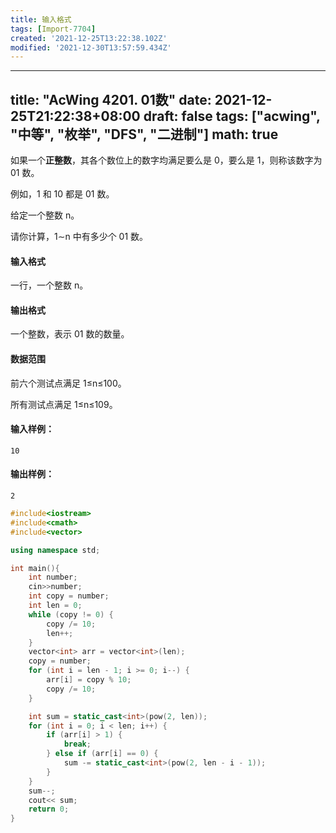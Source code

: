```yaml
---
title: 输入格式
tags: [Import-7704]
created: '2021-12-25T13:22:38.102Z'
modified: '2021-12-30T13:57:59.434Z'
---
```


---
title: "AcWing 4201. 01数"
date: 2021-12-25T21:22:38+08:00
draft: false
tags: ["acwing", "中等", "枚举", "DFS", "二进制"]
math: true
---

如果一个**正整数**，其各个数位上的数字均满足要么是 0，要么是 1，则称该数字为 01 数。

例如，1 和 10 都是 01 数。

给定一个整数 n。

请你计算，1∼n 中有多少个 01 数。

<!--more-->

#### 输入格式

一行，一个整数 n。

#### 输出格式

一个整数，表示 01 数的数量。

#### 数据范围

前六个测试点满足 1≤n≤100。

所有测试点满足 1≤n≤109。

#### 输入样例：

```
10
```

#### 输出样例：

```
2
```

```cpp
#include<iostream>
#include<cmath>
#include<vector>

using namespace std;

int main(){
    int number;
    cin>>number;
    int copy = number;
    int len = 0;
    while (copy != 0) {
        copy /= 10;
        len++;
    }
    vector<int> arr = vector<int>(len);
    copy = number;
    for (int i = len - 1; i >= 0; i--) {
        arr[i] = copy % 10;
        copy /= 10;
    }

    int sum = static_cast<int>(pow(2, len));
    for (int i = 0; i < len; i++) {
        if (arr[i] > 1) {
            break;
        } else if (arr[i] == 0) {
            sum -= static_cast<int>(pow(2, len - i - 1));
        }
    }
    sum--;
    cout<< sum;
    return 0;
}
```
